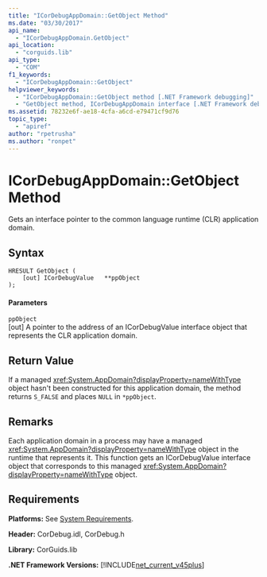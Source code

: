 ```yaml
---
title: "ICorDebugAppDomain::GetObject Method"
ms.date: "03/30/2017"
api_name: 
  - "ICorDebugAppDomain.GetObject"
api_location: 
  - "corguids.lib"
api_type: 
  - "COM"
f1_keywords: 
  - "ICorDebugAppDomain::GetObject"
helpviewer_keywords: 
  - "ICorDebugAppDomain::GetObject method [.NET Framework debugging]"
  - "GetObject method, ICorDebugAppDomain interface [.NET Framework debugging]"
ms.assetid: 78232e6f-ae18-4cfa-a6cd-e79471cf9d76
topic_type: 
  - "apiref"
author: "rpetrusha"
ms.author: "ronpet"
---
```

# ICorDebugAppDomain::GetObject Method
Gets an interface pointer to the common language runtime (CLR) application domain.  
  
## Syntax  
  
```  
HRESULT GetObject (  
    [out] ICorDebugValue   **ppObject  
);  
```  
  
#### Parameters  
 `ppObject`  
 [out] A pointer to the address of an ICorDebugValue interface object that represents the CLR application domain.  
  
## Return Value  
 If a managed <xref:System.AppDomain?displayProperty=nameWithType> object hasn't been constructed for this application domain, the method returns `S_FALSE` and places `NULL` in `*ppObject`.  
  
## Remarks  
 Each application domain in a process may have a managed <xref:System.AppDomain?displayProperty=nameWithType> object in the runtime that represents it. This function gets an ICorDebugValue interface object that corresponds to this managed <xref:System.AppDomain?displayProperty=nameWithType> object.  
  
## Requirements  
 **Platforms:** See [System Requirements](../../../../docs/framework/get-started/system-requirements.md).  
  
 **Header:** CorDebug.idl, CorDebug.h  
  
 **Library:** CorGuids.lib  
  
 **.NET Framework Versions:** [!INCLUDE[net_current_v45plus](../../../../includes/net-current-v45plus-md.md)]
